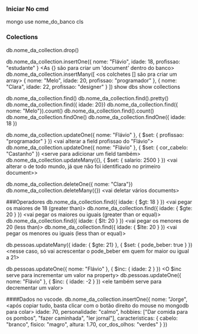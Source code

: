 ### Iniciar No cmd
mongo <para startar o mongodb>
use nome_do_banco <para criar um banco de dados vazio>
cls <para limpar os comandos escritos>


### Colections
db.nome_da_collection.drop() <vai deletar uma collection>

db.nome_da_collection.insertOne({ nome: "Flávio", idade: 18, profissao: "estudante" } <As {} são para criar um 'document' dentro do banco> 
db.nome_da_collection.insertMany([ <os colchetes [] são pra criar um array>
	{ nome: "Melo", idade: 20, profissao: "programador" },
	{ nome: "Clara", idade: 22, profissao: "designer" }
])
show dbs <para mostrar os banco de dados existentes>
show collections <para mostrar as collections existentes>

db.nome_da_collection.find() <para mostrar todos os documents da collection>
db.nome_da_collection.find().pretty() <vai mostrar os documents de uma forma mais organizada>
db.nome_da_collection.find({ idade: 20}) <vai mostrar todos os documents que tem idade = 20>
db.nome_da_collection.find({ nome: "Melo"}).count() <vai contar quantos tem o nome Melo>
db.nome_da_collection.find().count() <vai contar quantos documents tem na collections>
db.nome_da_collection.findOne() <vai pegar o primeiro document da collection>
db.nome_da_collection.findOne({ idade: 18 }) <vai pegar o primeiro document com idade = 18>

db.nome_da_collection.updateOne({ nome: "Flávio" }, { $set: { profissao: "programador" } }) <vai alterar a field profissao do "Flávio">
db.nome_da_collection.updateOne({ nome: "Flávio" }, { $set: { cor_cabelo: "Castanho" }) <serve para adicionar um field também>
db.nome_da_collection.updateMany({}, { $set: { salario: 2500 } }) <vai alterar o de todo mundo, já que não foi identificado no primeiro document>>

db.nome_da_collection.deleteOne({ nome: "Clara"}) <vai exluir o document da collection>
db.nome_da_collection.deleteMany({}) <vai deletar vários documents>


###Operadores
db.nome_da_collection.find({ idade: { $gt: 18 } }) <vai pegar os maiores de 18 (greater than)>
db.nome_da_collection.find({ idade: { $gte: 20 } }) <vai pegar os maiores ou iguais (greater than or equal)>
db.nome_da_collection.find({ idade: { $lt: 20 } }) <vai pegar os menores de 20 (less than)>
db.nome_da_collection.find({ idade: { $lte: 20 } }) <vai pegar os menores ou iguais (less than or equal)>

db.pessoas.updateMany({ idade: { $gte: 21} }, { $set: { pode_beber: true } }) <nesse caso, só vai acrescentar o pode_beber em quem for maior ou igual a 21>

db.pessoas.updateOne({ nome: "Flávio" }, { $inc: { idade: 2 } }) <O $inc serve para incrementar um valor na property>
db.pessoas.updateOne({ nome: "Flávio" }, { $inc: { idade: -2 } }) <ele também serve para decrementar um valor>



####Dados no vscode.
db.nome_da_collection.insertOne({ <para definir dados mais organizados utilizando o vscode ou similar>
	nome: "Jorge",                <após copiar tudo, basta clicar com o botão direito do mouse no mongodb para colar>
	idade: 70,
	personalidade: "calmo",
	hobbies: ["Dar comida para os pombos", "fazer caminhada", "ler jornal"],
	caracteristicas: {
		cabelo: "branco",
		fisico: "magro",
		altura: 1.70,
		cor_dos_olhos: "verdes"
	}
})
